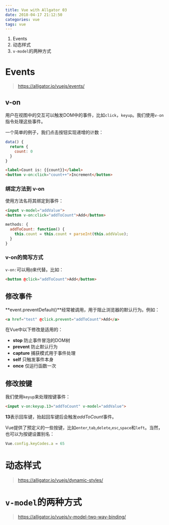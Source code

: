 ```yaml
---
title: Vue with Allgator 03
date: 2018-04-17 21:12:50
categories: vue
tags: vue
---
```


1. Events
1. 动态样式
1. `v-model`的两种方式

<!-- more -->

# Events

> https://alligator.io/vuejs/events/

## v-on
用户在视图中的交互可以触发DOM中的事件，比如`click`，`keyup`。我们使用`v-on`指令处理这些事件。


一个简单的例子，我们点击按钮实现递增的计数：
```javascript
data() {
  return {
    count: 0
  }
}
```
```html
<label>Count is: {{count}}</label>
<button v-on:click="count++">Increment</button>
```

### 绑定方法到 v-on
使用方法名将其绑定到事件：
```html
<input v-model="addValue">
<button v-on:click="addToCount">Add</button>
```
```javascript
methods: {
  addToCount: function() {
    this.count = this.count + parseInt(this.addValue);
  }
}
```

### v-on的简写方式
`v-on:`可以用`@`来代替。比如：
```html
<button @click="addToCount">Add</button>
```

## 修改事件
**event.preventDefault()**经常被调用，用于阻止浏览器的默认行为。例如：
```html
<a href="test" @click.prevent="addToCount">Add</a>
```

在Vue中以下修改是适用的：
- **stop** 防止事件冒泡的DOM树
- **prevent** 防止默认行为
- **capture** 捕获模式用于事件处理
- **self** 只触发事件本身
- **once** 仅运行函数一次

## 修改按键
我们使用`keyup`来处理按键事件：
```html
<input v-on:keyup.13="addToCount" v-model="addValue">
```
**13**表示回车键，抬起回车键后会触发*addToCount*事件。

Vue提供了预定义的一些按键，比如`enter`,`tab`,`delete`,`esc`,`space`和`left`。当然，也可以为按键设置别名：
```javascript
Vue.config.keyCodes.a = 65
```

# 动态样式

> https://alligator.io/vuejs/dynamic-styles/


# `v-model`的两种方式

> https://alligator.io/vuejs/v-model-two-way-binding/

